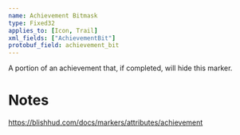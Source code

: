 ```yaml
---
name: Achievement Bitmask
type: Fixed32
applies_to: [Icon, Trail]
xml_fields: ["AchievementBit"]
protobuf_field: achievement_bit
---
```

A portion of an achievement that, if completed, will hide this marker.

Notes
=====

https://blishhud.com/docs/markers/attributes/achievement      